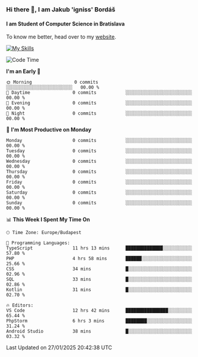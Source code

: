 ### Hi there 👋, I am Jakub 'igniss' Bordáš

#### I am Student of Computer Science in Bratislava
To know me better, head over to my [website](https://bordas.sk).

[![My Skills](https://skillicons.dev/icons?i=js,typescript,html,css,figma,svelte,vue,next,postgresql,nest,express,nodejs)](https://bordas.sk)


<!--START_SECTION:waka-->
![Code Time](http://img.shields.io/badge/Code%20Time-1%2C660%20hrs%2055%20mins-blue)

**I'm an Early 🐤** 

```text
🌞 Morning                0 commits           ░░░░░░░░░░░░░░░░░░░░░░░░░   00.00 % 
🌆 Daytime                0 commits           ░░░░░░░░░░░░░░░░░░░░░░░░░   00.00 % 
🌃 Evening                0 commits           ░░░░░░░░░░░░░░░░░░░░░░░░░   00.00 % 
🌙 Night                  0 commits           ░░░░░░░░░░░░░░░░░░░░░░░░░   00.00 % 
```
📅 **I'm Most Productive on Monday** 

```text
Monday                   0 commits           ░░░░░░░░░░░░░░░░░░░░░░░░░   00.00 % 
Tuesday                  0 commits           ░░░░░░░░░░░░░░░░░░░░░░░░░   00.00 % 
Wednesday                0 commits           ░░░░░░░░░░░░░░░░░░░░░░░░░   00.00 % 
Thursday                 0 commits           ░░░░░░░░░░░░░░░░░░░░░░░░░   00.00 % 
Friday                   0 commits           ░░░░░░░░░░░░░░░░░░░░░░░░░   00.00 % 
Saturday                 0 commits           ░░░░░░░░░░░░░░░░░░░░░░░░░   00.00 % 
Sunday                   0 commits           ░░░░░░░░░░░░░░░░░░░░░░░░░   00.00 % 
```


📊 **This Week I Spent My Time On** 

```text
🕑︎ Time Zone: Europe/Budapest

💬 Programming Languages: 
TypeScript               11 hrs 13 mins      ██████████████░░░░░░░░░░░   57.80 % 
PHP                      4 hrs 58 mins       ██████░░░░░░░░░░░░░░░░░░░   25.66 % 
CSS                      34 mins             █░░░░░░░░░░░░░░░░░░░░░░░░   02.96 % 
SQL                      33 mins             █░░░░░░░░░░░░░░░░░░░░░░░░   02.86 % 
Kotlin                   31 mins             █░░░░░░░░░░░░░░░░░░░░░░░░   02.70 % 

🔥 Editors: 
VS Code                  12 hrs 42 mins      ████████████████░░░░░░░░░   65.44 % 
PhpStorm                 6 hrs 3 mins        ████████░░░░░░░░░░░░░░░░░   31.24 % 
Android Studio           38 mins             █░░░░░░░░░░░░░░░░░░░░░░░░   03.32 % 
```


 Last Updated on 27/01/2025 20:42:38 UTC
<!--END_SECTION:waka-->
